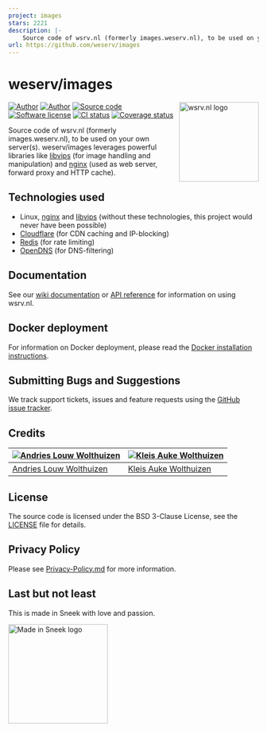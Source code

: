 ```yaml
---
project: images
stars: 2221
description: |-
    Source code of wsrv.nl (formerly images.weserv.nl), to be used on your own server(s).
url: https://github.com/weserv/images
---
```


# weserv/images

[<img src="https://raw.githubusercontent.com/weserv/docs/deploy/logo.svg?sanitize=true" width="160" align="right" alt="wsrv.nl logo">][website]

[![Author](https://img.shields.io/badge/author-andrieslouw-blue.svg)][author1]
[![Author](https://img.shields.io/badge/author-kleisauke-blue.svg)][author2]
[![Source code](https://img.shields.io/badge/source-weserv/images-blue.svg)](https://github.com/weserv/images)
[![Software license](https://img.shields.io/github/license/weserv/images.svg)](https://opensource.org/licenses/BSD-3-Clause)
[![CI status](https://github.com/weserv/images/workflows/CI/badge.svg)](https://github.com/weserv/images/actions)
[![Coverage status](https://codecov.io/gh/weserv/images/graph/badge.svg)](https://codecov.io/gh/weserv/images)

Source code of wsrv.nl (formerly images.weserv.nl), to be used on your own server(s). weserv/images leverages
powerful libraries like [libvips](https://github.com/libvips/libvips) (for image handling and manipulation)
and [nginx](https://github.com/nginx/nginx) (used as web server, forward proxy and HTTP cache).

## Technologies used

- Linux, [nginx](https://github.com/nginx/nginx) and [libvips](https://github.com/libvips/libvips)
 (without these technologies, this project would never have been possible)
- [Cloudflare](https://www.cloudflare.com/) (for CDN caching and IP-blocking)
- [Redis](https://github.com/antirez/redis) (for rate limiting)
- [OpenDNS](https://www.opendns.com/) (for DNS-filtering)

## Documentation

See our [wiki documentation](https://github.com/weserv/images/wiki) or
[API reference][website] for information on using wsrv.nl.

## Docker deployment

For information on Docker deployment, please read the
[Docker installation instructions](docker/README.md).

## Submitting Bugs and Suggestions

We track support tickets, issues and feature requests using
the [GitHub issue tracker](https://github.com/weserv/images/issues).

## Credits

| [![Andries Louw Wolthuizen][avatar-author1]][author1] | [![Kleis Auke Wolthuizen][avatar-author2]][author2] |
| --- | --- |
| [Andries Louw Wolthuizen][author1] | [Kleis Auke Wolthuizen][author2] |

## License

The source code is licensed under the BSD 3-Clause License, see the [LICENSE](LICENSE) file for details.

## Privacy Policy

Please see [Privacy-Policy.md](Privacy-Policy.md) for more information.

## Last but not least

This is made in Sneek with love and passion.

[<img src="https://raw.githubusercontent.com/weserv/docs/deploy/made-in-sneek.svg?sanitize=true" height="200" alt="Made in Sneek logo">](https://en.wikipedia.org/wiki/Sneek)

[website]: https://wsrv.nl/
[author1]: https://github.com/andrieslouw
[author2]: https://github.com/kleisauke
[avatar-author1]: https://avatars.githubusercontent.com/u/11487455?v=4&s=120
[avatar-author2]: https://avatars.githubusercontent.com/u/12746591?v=4&s=120

